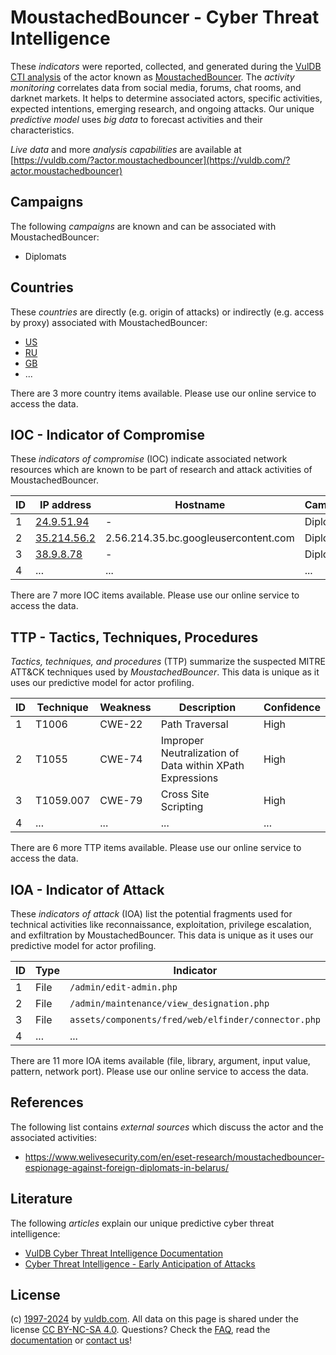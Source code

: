 # MoustachedBouncer - Cyber Threat Intelligence

These _indicators_ were reported, collected, and generated during the [VulDB CTI analysis](https://vuldb.com/?kb.cti) of the actor known as [MoustachedBouncer](https://vuldb.com/?actor.moustachedbouncer). The _activity monitoring_ correlates data from social media, forums, chat rooms, and darknet markets. It helps to determine associated actors, specific activities, expected intentions, emerging research, and ongoing attacks. Our unique _predictive model_ uses _big data_ to forecast activities and their characteristics.

_Live data_ and more _analysis capabilities_ are available at [https://vuldb.com/?actor.moustachedbouncer](https://vuldb.com/?actor.moustachedbouncer)

## Campaigns

The following _campaigns_ are known and can be associated with MoustachedBouncer:

* Diplomats

## Countries

These _countries_ are directly (e.g. origin of attacks) or indirectly (e.g. access by proxy) associated with MoustachedBouncer:

* [US](https://vuldb.com/?country.us)
* [RU](https://vuldb.com/?country.ru)
* [GB](https://vuldb.com/?country.gb)
* ...

There are 3 more country items available. Please use our online service to access the data.

## IOC - Indicator of Compromise

These _indicators of compromise_ (IOC) indicate associated network resources which are known to be part of research and attack activities of MoustachedBouncer.

ID | IP address | Hostname | Campaign | Confidence
-- | ---------- | -------- | -------- | ----------
1 | [24.9.51.94](https://vuldb.com/?ip.24.9.51.94) | - | Diplomats | High
2 | [35.214.56.2](https://vuldb.com/?ip.35.214.56.2) | 2.56.214.35.bc.googleusercontent.com | Diplomats | Medium
3 | [38.9.8.78](https://vuldb.com/?ip.38.9.8.78) | - | Diplomats | High
4 | ... | ... | ... | ...

There are 7 more IOC items available. Please use our online service to access the data.

## TTP - Tactics, Techniques, Procedures

_Tactics, techniques, and procedures_ (TTP) summarize the suspected MITRE ATT&CK techniques used by _MoustachedBouncer_. This data is unique as it uses our predictive model for actor profiling.

ID | Technique | Weakness | Description | Confidence
-- | --------- | -------- | ----------- | ----------
1 | T1006 | CWE-22 | Path Traversal | High
2 | T1055 | CWE-74 | Improper Neutralization of Data within XPath Expressions | High
3 | T1059.007 | CWE-79 | Cross Site Scripting | High
4 | ... | ... | ... | ...

There are 6 more TTP items available. Please use our online service to access the data.

## IOA - Indicator of Attack

These _indicators of attack_ (IOA) list the potential fragments used for technical activities like reconnaissance, exploitation, privilege escalation, and exfiltration by MoustachedBouncer. This data is unique as it uses our predictive model for actor profiling.

ID | Type | Indicator | Confidence
-- | ---- | --------- | ----------
1 | File | `/admin/edit-admin.php` | High
2 | File | `/admin/maintenance/view_designation.php` | High
3 | File | `assets/components/fred/web/elfinder/connector.php` | High
4 | ... | ... | ...

There are 11 more IOA items available (file, library, argument, input value, pattern, network port). Please use our online service to access the data.

## References

The following list contains _external sources_ which discuss the actor and the associated activities:

* https://www.welivesecurity.com/en/eset-research/moustachedbouncer-espionage-against-foreign-diplomats-in-belarus/

## Literature

The following _articles_ explain our unique predictive cyber threat intelligence:

* [VulDB Cyber Threat Intelligence Documentation](https://vuldb.com/?kb.cti)
* [Cyber Threat Intelligence - Early Anticipation of Attacks](https://www.scip.ch/en/?labs.20201022)

## License

(c) [1997-2024](https://vuldb.com/?kb.changelog) by [vuldb.com](https://vuldb.com/?kb.about). All data on this page is shared under the license [CC BY-NC-SA 4.0](https://creativecommons.org/licenses/by-nc-sa/4.0/). Questions? Check the [FAQ](https://vuldb.com/?kb.faq), read the [documentation](https://vuldb.com/?kb) or [contact us](https://vuldb.com/?contact)!

